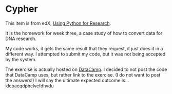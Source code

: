 # Cypher

This item is from edX, <a href="https://www.edx.org/course/using-python-research-harvardx-ph526x" target="new">Using Python for Research</a>.

It is the homework for week three, a case study of how to convert data for DNA research. 

My code works, it gets the same result that they request, it just does it in a different way. I attempted to submit my code, but it was not being accepted by the system. 

The exercise is actually hosted on <a href="https://campus.datacamp.com/courses/using-python-for-research/case-study-1-caesar-cipher?ex=1" target="new">DataCamp</a>. I decided to not post the code that DataCamp uses, but rather link to the exercise. (I do not want to post the answers!) I will say the ultimate expected outcome is... klcpacqdphclvcfdhvdu
